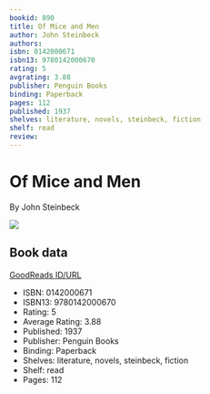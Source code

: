 ```yaml
---
bookid: 890
title: Of Mice and Men
author: John Steinbeck
authors: 
isbn: 0142000671
isbn13: 9780142000670
rating: 5
avgrating: 3.88
publisher: Penguin Books
binding: Paperback
pages: 112
published: 1937
shelves: literature, novels, steinbeck, fiction
shelf: read
review: 
---
```


# Of Mice and Men

By John Steinbeck

![](https://i.gr-assets.com/images/S/compressed.photo.goodreads.com/books/1511302904l/890._SX318_.jpg)

## Book data

[GoodReads ID/URL](https://www.goodreads.com/book/show/890)

- ISBN: 0142000671
- ISBN13: 9780142000670
- Rating: 5
- Average Rating: 3.88
- Published: 1937
- Publisher: Penguin Books
- Binding: Paperback
- Shelves: literature, novels, steinbeck, fiction
- Shelf: read
- Pages: 112

